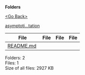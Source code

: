 **Folders**

[&lt;Go Back&gt;](../right.html)

[asymptoti...tation](asymptotic-notation/right.html)

<table><thead><tr class="header"><th><strong>File</strong></th><th><strong>File</strong></th><th><strong>File</strong></th><th><strong>File</strong></th></tr></thead><tbody><tr class="odd"><td><a href="README.md">README.md</a> </td><td></td><td></td><td></td></tr></tbody></table>

Folders: 2  
Files: 1  
Size of all files: 2927 KB
